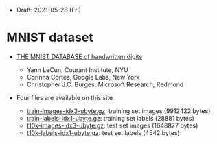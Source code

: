 * Draft: 2021-05-28 (Fri)

# MNIST dataset

* [THE MNIST DATABASE of handwritten digits](http://yann.lecun.com/exdb/mnist/)
  * Yann LeCun, Courant Institute, NYU
  * Corinna Cortes, Google Labs, New York
  * Christopher J.C. Burges, Microsoft Research, Redmond
  
* Four files are available on this site
  * [train-images-idx3-ubyte.gz](http://yann.lecun.com/exdb/mnist/train-images-idx3-ubyte.gz):  training set images (9912422 bytes)
  * [train-labels-idx1-ubyte.gz](http://yann.lecun.com/exdb/mnist/train-labels-idx1-ubyte.gz): training set labels (28881 bytes)
  * [t10k-images-idx3-ubyte.gz](http://yann.lecun.com/exdb/mnist/t10k-images-idx3-ubyte.gz):  test set images (1648877 bytes)
  * [t10k-labels-idx1-ubyte.gz](http://yann.lecun.com/exdb/mnist/t10k-labels-idx1-ubyte.gz):  test set labels (4542 bytes)

  

